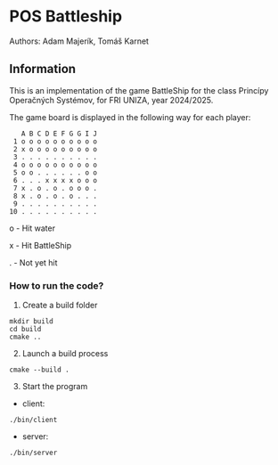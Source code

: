 # POS Battleship
Authors: Adam Majerík, Tomáš Karnet

## Information
This is an implementation of the game BattleShip for the class Princípy Operačných Systémov, for FRI UNIZA, year 2024/2025.

The game board is displayed in the following way for each player:
```
   A B C D E F G G I J
 1 o o o o o o o o o o
 2 x o o o o o o o o o
 3 . . . . . . . . . .
 4 o o o o o o o o o o
 5 o o . . . . . . o o
 6 . . . x x x x o o o
 7 x . o . o . o o o .
 8 x . o . o . o . . .
 9 . . . . . . . . . .
10 . . . . . . . . . .
```

o - Hit water

x - Hit BattleShip

. - Not yet hit



### How to run the code? 

1. Create a build folder
```
mkdir build
cd build
cmake ..
```

2. Launch a build process
```
cmake --build .
```

3. Start the program 
- client:
```
./bin/client
```
- server:
```
./bin/server
```